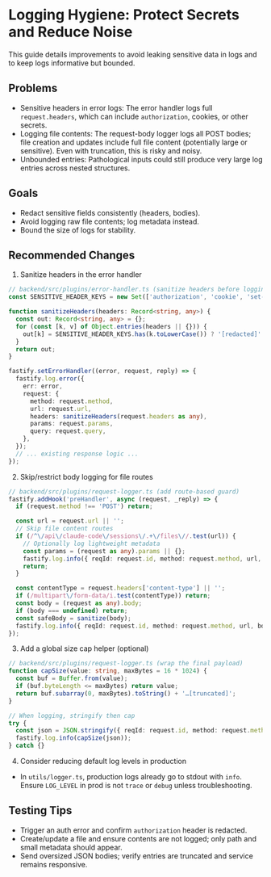 # Logging Hygiene: Protect Secrets and Reduce Noise

This guide details improvements to avoid leaking sensitive data in logs and to keep logs informative but bounded.

## Problems

- Sensitive headers in error logs: The error handler logs full `request.headers`, which can include `authorization`, cookies, or other secrets.
- Logging file contents: The request-body logger logs all POST bodies; file creation and updates include full file content (potentially large or sensitive). Even with truncation, this is risky and noisy.
- Unbounded entries: Pathological inputs could still produce very large log entries across nested structures.

## Goals

- Redact sensitive fields consistently (headers, bodies).
- Avoid logging raw file contents; log metadata instead.
- Bound the size of logs for stability.

## Recommended Changes

1) Sanitize headers in the error handler

```ts
// backend/src/plugins/error-handler.ts (sanitize headers before logging)
const SENSITIVE_HEADER_KEYS = new Set(['authorization', 'cookie', 'set-cookie']);

function sanitizeHeaders(headers: Record<string, any>) {
  const out: Record<string, any> = {};
  for (const [k, v] of Object.entries(headers || {})) {
    out[k] = SENSITIVE_HEADER_KEYS.has(k.toLowerCase()) ? '[redacted]' : v;
  }
  return out;
}

fastify.setErrorHandler((error, request, reply) => {
  fastify.log.error({
    err: error,
    request: {
      method: request.method,
      url: request.url,
      headers: sanitizeHeaders(request.headers as any),
      params: request.params,
      query: request.query,
    },
  });
  // ... existing response logic ...
});
```

2) Skip/restrict body logging for file routes

```ts
// backend/src/plugins/request-logger.ts (add route-based guard)
fastify.addHook('preHandler', async (request, _reply) => {
  if (request.method !== 'POST') return;

  const url = request.url || '';
  // Skip file content routes
  if (/^\/api\/claude-code\/sessions\/.+\/files\//.test(url)) {
    // Optionally log lightweight metadata
    const params = (request as any).params || {};
    fastify.log.info({ reqId: request.id, method: request.method, url, params }, 'incoming file op');
    return;
  }

  const contentType = request.headers['content-type'] || '';
  if (/multipart\/form-data/i.test(contentType)) return;
  const body = (request as any).body;
  if (body === undefined) return;
  const safeBody = sanitize(body);
  fastify.log.info({ reqId: request.id, method: request.method, url, body: safeBody }, 'incoming request body');
});
```

3) Add a global size cap helper (optional)

```ts
// backend/src/plugins/request-logger.ts (wrap the final payload)
function capSize(value: string, maxBytes = 16 * 1024) {
  const buf = Buffer.from(value);
  if (buf.byteLength <= maxBytes) return value;
  return buf.subarray(0, maxBytes).toString() + '…[truncated]';
}

// When logging, stringify then cap
try {
  const json = JSON.stringify({ reqId: request.id, method: request.method, url, body: safeBody });
  fastify.log.info(capSize(json));
} catch {}
```

4) Consider reducing default log levels in production

- In `utils/logger.ts`, production logs already go to stdout with `info`. Ensure `LOG_LEVEL` in prod is not `trace` or `debug` unless troubleshooting.

## Testing Tips

- Trigger an auth error and confirm `authorization` header is redacted.
- Create/update a file and ensure contents are not logged; only path and small metadata should appear.
- Send oversized JSON bodies; verify entries are truncated and service remains responsive.

